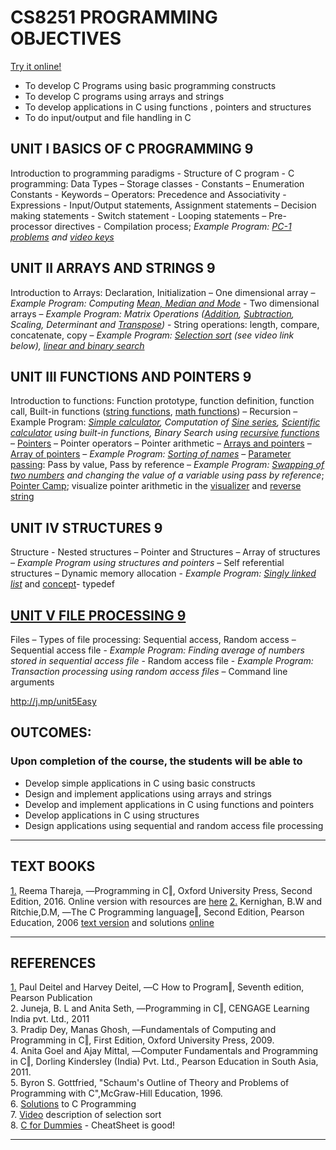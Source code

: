 # CS8251 PROGRAMMING OBJECTIVES

[Try it online!](https://tio.run/##VY7NCsIwEITvfYqhIqTSihW8WFuvvoN4iGlrAzEpMdWD@OwxW8WfhYSdycxHRCYU1yfvJ1ILNdQNNhdXSzPvKkR/npLHYEZSO5y51GC0cXsSKUTHLWZhv@4PCe6IAHqUuh/clSuUWBTktWBUQIU8CZrmJ8OdkWyE5IekeDOEGcJdfnLbb2ONFaVunVQNG3PJ/U3tbei2LN41ShncjFU1pjXi9MUb6TSjyjKSj3Bs4war6bPRw3ufL58 "C (clang) – Try It Online")

 - To develop C Programs using basic programming constructs
 - To develop C programs using arrays and strings  
 - To develop applications in C using functions , pointers and structures
 - To do input/output and file handling in C

## UNIT I BASICS OF C PROGRAMMING 9  
Introduction to programming paradigms - Structure of C program - C programming: Data Types – Storage classes - Constants –  Enumeration Constants - Keywords – Operators:
Precedence and Associativity - Expressions - Input/Output statements, Assignment statements – Decision making statements - Switch statement - Looping statements – Pre-processor directives - Compilation process;  *Example Program: [PC-1 problems][0] and [video keys][0keys]*

## UNIT II ARRAYS AND STRINGS 9 

Introduction to Arrays: Declaration, Initialization – One dimensional array –  *Example Program:*  *Computing* *[Mean, Median and Mode][6]* - Two dimensional arrays – *Example Program:* *Matrix Operations ([Addition][6a], [Subtraction][6b], Scaling, Determinant and [Transpose][6e])* - String operations: length, compare, concatenate, copy – *Example Program:*  *[Selection sort][1] (see video link below), [linear and binary search][i3]*


## UNIT III FUNCTIONS AND POINTERS 9 
Introduction to functions: Function prototype, function definition, function call, Built-in functions ([string functions][i5], [math functions][i6]) – Recursion – Example Program: *[Simple calculator][7], Computation of [Sine series][7a],   [Scientific calculator][7b] using* *built-in functions, Binary Search using   [recursive functions][recursion]* – [Pointers][5] – Pointer operators –   Pointer arithmetic – [Arrays and pointers][i1] – [Array of pointers][i2] –   *Example Program: [Sorting of names][8]* – [Parameter passing][i4]: Pass by value, Pass by reference – *Example Program: [Swapping of two numbers][2]* *and changing the value of a variable using pass by reference*; [Pointer Camp][3];  visualize pointer arithmetic in the [visualizer][4] and [reverse string](http://j.mp/revtutor)

## UNIT IV STRUCTURES 9
Structure - Nested structures – Pointer and Structures – Array of structures – *Example Program using structures and* *pointers* – Self referential structures – Dynamic memory allocation - *Example Program: [Singly linked list][8a]* and [concept][8b]- typedef

## [UNIT V FILE PROCESSING 9](http://j.mp/unit5Easy)
Files – Types of file processing: Sequential access, Random access – Sequential access file -  *Example* *Program: Finding average of numbers stored in  sequential access file* - Random access file - *Example Program:  Transaction processing using* *random access files* – Command line arguments

http://j.mp/unit5Easy 

## OUTCOMES:
### Upon completion of the course, the students will be able to

 - Develop simple applications in C using basic constructs
 - Design and implement applications using arrays and strings
 - Develop and implement applications in C using functions and pointers
 - Develop applications in C using structures
 - Design applications using sequential and random access file
processing


----------


## TEXT BOOKS
[1.][10a] Reema Thareja, ―Programming in C‖, Oxford University Press, Second
Edition, 2016.  Online version with resources are [here](https://india.oup.com/orcs/9780199485529/)
[2.][10] Kernighan, B.W and Ritchie,D.M, ―The C Programming language‖, Second
Edition, Pearson Education, 2006 [text version][11]  and solutions [online](http://clc-wiki.net/wiki/K%26R2_solutions)


----------

## REFERENCES

[1.][12] Paul Deitel and Harvey Deitel, ―C How to Program‖, Seventh edition,
Pearson Publication  
2. Juneja, B. L and Anita Seth, ―Programming in C‖, CENGAGE Learning
India pvt. Ltd., 2011  
3. Pradip Dey, Manas Ghosh, ―Fundamentals of Computing and Programming
in C‖, First Edition, Oxford University Press, 2009.  
4. Anita Goel and Ajay Mittal, ―Computer Fundamentals and Programming in
C‖, Dorling Kindersley (India) Pvt. Ltd., Pearson Education in South
Asia, 2011.  
5. Byron S. Gottfried, "Schaum's Outline of Theory and Problems of
Programming with C",McGraw-Hill Education, 1996.  
6. [Solutions][9] to C Programming   
7. [Video][v1] description of selection sort   
8. [C for Dummies](http://j.mp/onlineDummiesBookC) - CheatSheet is good!  



----------

[v1]: http://j.mp/selectionSortVideo 

[0]: http://j.mp/pc1KITE
[0keys]: http://j.mp/clangKeys 
[1]: http://bit.ly/selectionSortC
[2]: http://j.mp/swapNumbers
[3]: http://j.mp/pointerKITE 
[4]: http://bit.ly/pArithmeticV 
[5]: http://j.mp/pointerGrok
[6]: http://bit.ly/statStartCD
[6a]: http://j.mp/additionMatrixCC
[6b]: http://j.mp/subtractMatrixCC
[6e]: http://j.mp/transposeMatrixCC
[7]: http://j.mp/simpleCalculatorCC 
[7a]:  http://j.mp/sineSeriesCC
[7b]: http://j.mp/scalculatorCC
[8]: http://j.mp/selectionSortC 
[9]: http://www.eng.uerj.br/~fariasol/disciplinas/LABPROG/C_language/Kernighan_and_Ritchie/solved-exercises/solved-exercises.html/
[8a]: http://bit.ly/linkedStack
[8b]: https://github.com/kgisl/cs8251/blob/master/files/monkeys.pdf

[10]: https://github.com/kgisl/cs8251/blob/master/files/C%20Programming%20Language%2C%202nd%20Edition%20by%20Brian%20W.%20Kernighan%2C%20Dennis%20M.%20Ritchie.pdf

[10a]: https://github.com/kgisl/cs8251/blob/master/files/rema%20thareja.pdf
[11]: https://archive.org/stream/CProgrammingLanguage2ndEditionByBrianW.KernighanDennisM.Ritchie/C%20Programming%20Language%2C%202nd%20Edition%20by%20Brian%20W.%20Kernighan%2C%20Dennis%20M.%20Ritchie_djvu.txt

[12]: https://github.com/kgisl/cs8251/blob/master/files/C_How_to_Program_7th_Edition_by_Paul_Dei.pdf


[i1]: https://github.com/kgisl/cs8251/blob/master/notes/PointerAndArrays.md#array-and-pointers  
[i2]: https://github.com/kgisl/cs8251/blob/master/notes/PointerAndArrays.md#array-of-pointers  
[i3]: https://github.com/kgisl/cs8251/blob/master/notes/linearSearchAndBinarySearch.md#linear-search  
[recursion]: http://bit.ly/binsearchC  

[i4]: https://github.com/kgisl/cs8251/blob/master/notes/parameterPassing.md#parameter-passing

[i5]: https://files.gitter.im/cs8251/Lobby/XCpS/stringMethods.png

[i6]: https://files.gitter.im/cs8251/Lobby/voK4/Screenshot-2017-12-13-at-21.16.07.png
